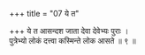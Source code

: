 +++
title = "07 ये त"

+++
ये त आसन्दश जाता देवा देवेभ्यः पुराः ।  
पुत्रेभ्यो लोकं दत्त्वा कस्मिन्ते लोक आसते ॥ ९ ॥